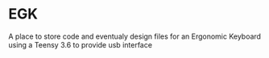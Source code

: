 # EGK
A place to store code and eventualy design files for an Ergonomic Keyboard using a Teensy 3.6 to provide usb interface
